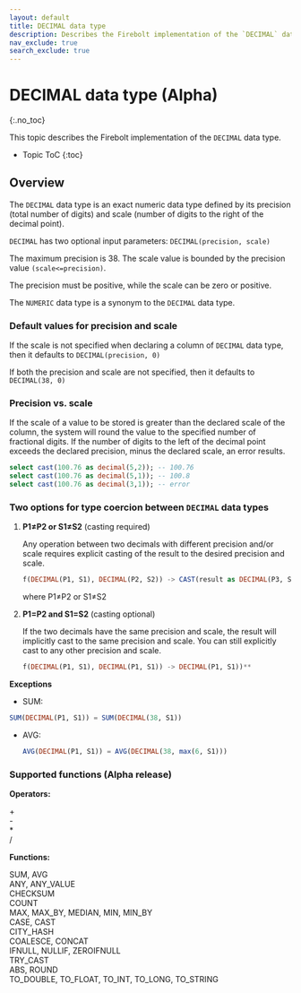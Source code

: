 ```yaml
---
layout: default
title: DECIMAL data type
description: Describes the Firebolt implementation of the `DECIMAL` data type
nav_exclude: true
search_exclude: true
---
```


# DECIMAL data type (Alpha)
{:.no_toc}

This topic describes the Firebolt implementation of the `DECIMAL` data type.

* Topic ToC
{:toc}

## Overview

The `DECIMAL` data type is an exact numeric data type defined by its precision (total number of digits) and scale (number of digits to the right of the decimal point). 

`DECIMAL` has two optional input parameters: `DECIMAL(precision, scale)`

The maximum precision is 38. The scale value is bounded by the precision value `(scale<=precision)`. 

The precision must be positive, while the scale can be zero or positive.

The `NUMERIC` data type is a synonym to the `DECIMAL` data type.

### Default values for precision and scale

If the scale is not specified when declaring a column of `DECIMAL` data type, then it defaults to `DECIMAL(precision, 0)`

If both the precision and scale are not specified, then it defaults to 
`DECIMAL(38, 0)`

### Precision vs. scale

If the scale of a value to be stored is greater than the declared scale of the column, the system will round the value to the specified number of fractional digits. If the number of digits to the left of the decimal point exceeds the declared precision, minus the declared scale, an error results.

  ```sql
  select cast(100.76 as decimal(5,2)); -- 100.76
  select cast(100.76 as decimal(5,1)); -- 100.8
  select cast(100.76 as decimal(3,1)); -- error
  ```
### Two options for type coercion between `DECIMAL` data types

1. **P1≠P2 or S1≠S2** (casting required)

    Any operation between two decimals with different precision and/or scale requires explicit casting of the result to the desired precision and scale. 

    ```sql
    f(DECIMAL(P1, S1), DECIMAL(P2, S2)) -> CAST(result as DECIMAL(P3, S3))* 
    ```
    where P1≠P2 or S1≠S2

2. **P1=P2 and S1=S2** (casting optional)

    If the two decimals have the same precision and scale, the result will implicitly cast to the same precision and scale. You can still explicitly cast to any other precision and scale.
  
    ```sql
    f(DECIMAL(P1, S1), DECIMAL(P1, S1)) -> DECIMAL(P1, S1))**
    ```
**Exceptions**

 * SUM:
    
  ```sql
  SUM(DECIMAL(P1, S1)) = SUM(DECIMAL(38, S1))
  ```

* AVG:

  ```sql
  AVG(DECIMAL(P1, S1)) = AVG(DECIMAL(38, max(6, S1)))
  ```
 
### Supported functions (Alpha release)

**Operators:**

+<br>
-<br>
*<br>
/<br>

**Functions:**

SUM, AVG<br>
ANY, ANY\_VALUE<br>
CHECKSUM<br>
COUNT<br>
MAX, MAX\_BY, MEDIAN, MIN, MIN\_BY<br>
CASE, CAST<br>
CITY\_HASH<br>
COALESCE, CONCAT<br>
IFNULL, NULLIF, ZEROIFNULL<br>
TRY\_CAST<br>
ABS, ROUND<br>
TO\_DOUBLE, TO\_FLOAT, TO\_INT, TO\_LONG, TO\_STRING

